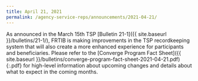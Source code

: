 ```yaml
---
title: April 21, 2021
permalink: /agency-service-reps/announcements/2021-04-21/
---
```

As announced in the March 15th TSP [Bulletin 21-1]({{ site.baseurl }}/bulletins/21-1/), FRTIB is making improvements in the TSP recordkeeping system that will also create a more enhanced experience for participants and beneficiaries. Please refer to the [Converge Program Fact Sheet]({{ site.baseurl }}/bulletins/converge-program-fact-sheet-2021-04-21.pdf){:.pdf} for high-level information about upcoming changes and details about what to expect in the coming months.
